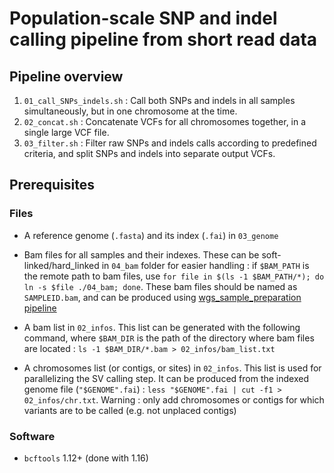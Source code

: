 # Population-scale SNP and indel calling pipeline from short read data

## Pipeline overview

1. `01_call_SNPs_indels.sh` : Call both SNPs and indels in all samples simultaneously, but in one chromosome at the time.
2. `02_concat.sh` : Concatenate VCFs for all chromosomes together, in a single large VCF file.
3. `03_filter.sh` : Filter raw SNPs and indels calls according to predefined criteria, and split SNPs and indels into separate output VCFs.

## Prerequisites

### Files
* A reference genome (`.fasta`) and its index (`.fai`) in `03_genome`

* Bam files for all samples and their indexes. These can be soft-linked/hard_linked in `04_bam` folder for easier handling : if `$BAM_PATH` is the remote path to bam files, use `for file in $(ls -1 $BAM_PATH/*); do ln -s $file ./04_bam; done`. These bam files should be named as `SAMPLEID.bam`, and can be produced using [wgs_sample_preparation pipeline](https://github.com/enormandeau/wgs_sample_preparation)

* A bam list in `02_infos`. This list can be generated with the following command, where `$BAM_DIR` is the path of the directory where bam files are located : `ls -1 $BAM_DIR/*.bam > 02_infos/bam_list.txt`

* A chromosomes list (or contigs, or sites) in `02_infos`. This list is used for parallelizing the SV calling step. It can be produced from the indexed genome file (`"$GENOME".fai`) : `less "$GENOME".fai | cut -f1 > 02_infos/chr.txt`. Warning : only add chromosomes or contigs for which variants are to be called (e.g. not unplaced contigs) 

### Software
* `bcftools` 1.12+ (done with 1.16)